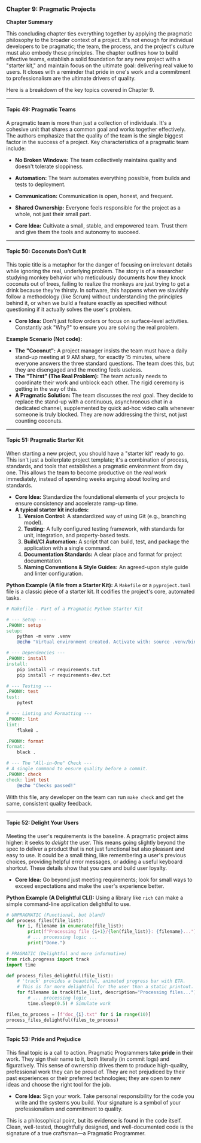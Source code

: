 ### **Chapter 9: Pragmatic Projects**

**Chapter Summary**

This concluding chapter ties everything together by applying the pragmatic philosophy to the broader context of a project. It's not enough for individual developers to be pragmatic; the team, the process, and the project's culture must also embody these principles. The chapter outlines how to build effective teams, establish a solid foundation for any new project with a "starter kit," and maintain focus on the ultimate goal: delivering real value to users. It closes with a reminder that pride in one's work and a commitment to professionalism are the ultimate drivers of quality.

Here is a breakdown of the key topics covered in Chapter 9.

***

#### **Topic 49: Pragmatic Teams**

A pragmatic team is more than just a collection of individuals. It's a cohesive unit that shares a common goal and works together effectively. The authors emphasize that the quality of the team is the single biggest factor in the success of a project. Key characteristics of a pragmatic team include:

*   **No Broken Windows:** The team collectively maintains quality and doesn't tolerate sloppiness.
*   **Automation:** The team automates everything possible, from builds and tests to deployment.
*   **Communication:** Communication is open, honest, and frequent.
*   **Shared Ownership:** Everyone feels responsible for the project as a whole, not just their small part.

*   **Core Idea:** Cultivate a small, stable, and empowered team. Trust them and give them the tools and autonomy to succeed.

***

#### **Topic 50: Coconuts Don’t Cut It**

This topic title is a metaphor for the danger of focusing on irrelevant details while ignoring the real, underlying problem. The story is of a researcher studying monkey behavior who meticulously documents how they knock coconuts out of trees, failing to realize the monkeys are just trying to get a drink because they're thirsty. In software, this happens when we slavishly follow a methodology (like Scrum) without understanding the principles behind it, or when we build a feature exactly as specified without questioning if it actually solves the user's problem.

*   **Core Idea:** Don't just follow orders or focus on surface-level activities. Constantly ask "Why?" to ensure you are solving the real problem.

**Example Scenario (Not code):**
*   **The "Coconut":** A project manager insists the team must have a daily stand-up meeting at 9 AM sharp, for exactly 15 minutes, where everyone answers the three standard questions. The team does this, but they are disengaged and the meeting feels useless.
*   **The "Thirst" (The Real Problem):** The team actually needs to coordinate their work and unblock each other. The rigid ceremony is getting in the way of this.
*   **A Pragmatic Solution:** The team discusses the real goal. They decide to replace the stand-up with a continuous, asynchronous chat in a dedicated channel, supplemented by quick ad-hoc video calls whenever someone is truly blocked. They are now addressing the thirst, not just counting coconuts.

***

#### **Topic 51: Pragmatic Starter Kit**

When starting a new project, you should have a "starter kit" ready to go. This isn't just a boilerplate project template; it's a combination of process, standards, and tools that establishes a pragmatic environment from day one. This allows the team to become productive on the *real work* immediately, instead of spending weeks arguing about tooling and standards.

*   **Core Idea:** Standardize the foundational elements of your projects to ensure consistency and accelerate ramp-up time.
*   **A typical starter kit includes:**
    1.  **Version Control:** A standardized way of using Git (e.g., branching model).
    2.  **Testing:** A fully configured testing framework, with standards for unit, integration, and property-based tests.
    3.  **Build/CI Automation:** A script that can build, test, and package the application with a single command.
    4.  **Documentation Standards:** A clear place and format for project documentation.
    5.  **Naming Conventions & Style Guides:** An agreed-upon style guide and linter configuration.

**Python Example (A file from a Starter Kit):**
A `Makefile` or a `pyproject.toml` file is a classic piece of a starter kit. It codifies the project's core, automated tasks.

```makefile
# Makefile - Part of a Pragmatic Python Starter Kit

# --- Setup ---
.PHONY: setup
setup:
	python -m venv .venv
	@echo "Virtual environment created. Activate with: source .venv/bin/activate"

# --- Dependencies ---
.PHONY: install
install:
	pip install -r requirements.txt
	pip install -r requirements-dev.txt

# --- Testing ---
.PHONY: test
test:
	pytest

# --- Linting and Formatting ---
.PHONY: lint
lint:
	flake8 .

.PHONY: format
format:
	black .

# --- The "All-in-One" Check ---
# A single command to ensure quality before a commit.
.PHONY: check
check: lint test
	@echo "Checks passed!"
```
With this file, any developer on the team can run `make check` and get the same, consistent quality feedback.

***

#### **Topic 52: Delight Your Users**

Meeting the user's requirements is the baseline. A pragmatic project aims higher: it seeks to *delight* the user. This means going slightly beyond the spec to deliver a product that is not just functional but also pleasant and easy to use. It could be a small thing, like remembering a user's previous choices, providing helpful error messages, or adding a useful keyboard shortcut. These details show that you care and build user loyalty.

*   **Core Idea:** Go beyond just meeting requirements; look for small ways to exceed expectations and make the user's experience better.

**Python Example (A Delightful CLI):**
Using a library like `rich` can make a simple command-line application delightful to use.

```python
# UNPRAGMATIC (Functional, but bland)
def process_files(file_list):
    for i, filename in enumerate(file_list):
        print(f"Processing file {i+1}/{len(file_list)}: {filename}...")
        # ... processing logic ...
        print("Done.")

# PRAGMATIC (Delightful and more informative)
from rich.progress import track
import time

def process_files_delightful(file_list):
    # 'track' provides a beautiful, animated progress bar with ETA.
    # This is far more delightful for the user than a static printout.
    for filename in track(file_list, description="Processing files..."):
        # ... processing logic ...
        time.sleep(0.5) # Simulate work

files_to_process = [f"doc_{i}.txt" for i in range(10)]
process_files_delightful(files_to_process)
```

***

#### **Topic 53: Pride and Prejudice**

This final topic is a call to action. Pragmatic Programmers take **pride** in their work. They sign their name to it, both literally (in commit logs) and figuratively. This sense of ownership drives them to produce high-quality, professional work they can be proud of. They are not prejudiced by their past experiences or their preferred technologies; they are open to new ideas and choose the right tool for the job.

*   **Core Idea:** Sign your work. Take personal responsibility for the code you write and the systems you build. Your signature is a symbol of your professionalism and commitment to quality.

This is a philosophical point, but its evidence is found in the code itself. Clean, well-tested, thoughtfully designed, and well-documented code is the signature of a true craftsman—a Pragmatic Programmer.
